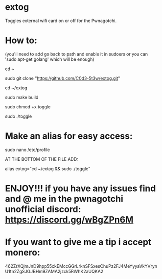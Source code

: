 # extog

Toggles external wifi card on or off for the Pwnagotchi.

# How to: 

(you'll need to add go back to path and enable it in sudoers or you can 'sudo apt-get golang' which will be enough)

cd ~

sudo git clone "https://github.com/C0d3-5t3w/extog.git"

cd ~/extog

sudo make build

sudo chmod +x toggle

sudo ./toggle

# Make an alias for easy access:

sudo nano /etc/profile

AT THE BOTTOM OF THE FILE ADD:

alias extog="cd ~/extog && sudo ./toggle"

# ENJOY!!! if you have any issues find and @ me in the pwnagotchi unofficial discord: https://discord.gg/wBgZPn6M

# If you want to give me a tip i accept monero:

462ZrXQjmJnD9hpp55ckEMccGGrLrknSFSxesChuPz2FJ4MeYyyaVkYVrynU1tn2ZgSJGJBHm9ZAMA2jzck5RWhK2aUQKA2

